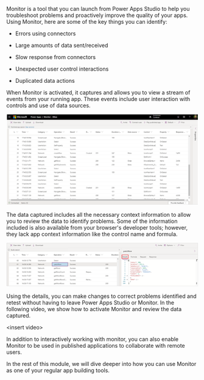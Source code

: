 Monitor is a tool that you can launch from Power Apps Studio to help you troubleshoot problems and proactively improve the quality of your apps.
Using Monitor, here are some of the key things you can identify:

-   Errors using connectors

-   Large amounts of data sent/received

-   Slow response from connectors

-   Unexpected user control interactions

-   Duplicated data actions

When Monitor is activated, it captures and allows you to view a stream
of events from your running app. These events include user interaction
with controls and use of data sources.

[![Screenshot of the Monitor tool dashboard screen.](../media/monitor-screen.png)](../media/monitor-screen.png#lightbox)

The data captured includes all the necessary context information to
allow you to review the data to identify problems. Some of the
information included is also available from your browser's developer
tools; however, they lack app context information like the control name
and formula.

[![Screenshot of patchRow selected and details that includes context information.](../media/details-screen.png)](../media/details-screen.png#lightbox)

Using the details, you can make changes to correct problems identified
and retest without having to leave Power Apps Studio or Monitor. In the
following video, we show how to activate Monitor and review the data
captured.

\<insert video>

In addition to interactively working with monitor, you can also enable
Monitor to be used in published applications to collaborate with remote
users.

In the rest of this module, we will dive deeper into how you can use
Monitor as one of your regular app building tools.
